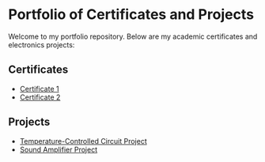# Portfolio of Certificates and Projects
Welcome to my portfolio repository. Below are my academic certificates and electronics projects:

## Certificates
- [Certificate 1](./Certificates/Certificate1.pdf)
- [Certificate 2](./Certificates/Certificate2.pdf)

## Projects
- [Temperature-Controlled Circuit Project](./Projects/TemperatureControlledCircuit.pdf)
- [Sound Amplifier Project](./Projects/SoundAmplifier.pdf)
